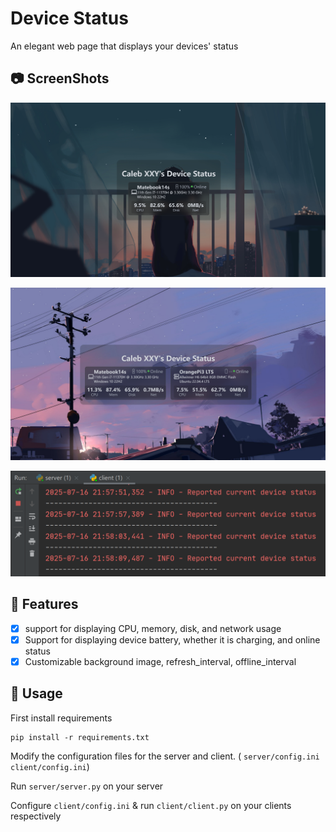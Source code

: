 # Device Status

An elegant web page that displays your devices' status

## 📷 ScreenShots

![](./Screenshots/Screenshot01.png)

![](./Screenshots/Screenshot02.png)

![](./Screenshots/Screenshot03.png)

## 🚀 Features

- [x] support for displaying CPU, memory, disk, and network usage
- [x] Support for displaying device battery, whether it is charging, and online status
- [x] Customizable background image, refresh_interval, offline_interval

## 🔨 Usage

First install requirements
```
pip install -r requirements.txt
```

Modify the configuration files for the server and client. ( `server/config.ini` `client/config.ini`)

Run `server/server.py` on your server

Configure `client/config.ini` & run `client/client.py` on your clients respectively